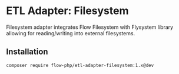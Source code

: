 # ETL Adapter: Filesystem

Filesystem adapter integrates Flow Filesystem with Flysystem library allowing for reading/writing into external filesystems.

## Installation

```
composer require flow-php/etl-adapter-filesystem:1.x@dev
```
